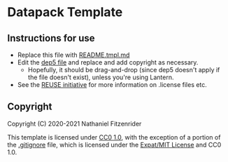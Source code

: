 <!--
  ~ SPDX-FileCopyrightText: 2020-2021 Nathaniel Fitzenrider <https://github.com/nfitzen>
  ~
  ~ SPDX-License-Identifier: CC0-1.0
 -->

# Datapack Template

## Instructions for use

- Replace this file with [README.tmpl.md](README.tmpl.md)
- Edit the [dep5 file](.reuse/dep5) and replace and add copyright as necessary.
    - Hopefully, it should be drag-and-drop (since dep5 doesn't apply if the
    file doesn't exist), unless you're using Lantern.
- See the [REUSE initiative](//reuse.software/) for more information on
    .license files etc.

## Copyright

Copyright (C) 2020-2021 Nathaniel Fitzenrider

This template is licensed under [CC0 1.0](LICENSE),
with the exception of a portion of the [.gitignore](.gitignore) file,
which is licensed under the [Expat/MIT License](LICENSES/MIT.txt) and CC0 1.0.

[CC0 1.0]: https://creativecommons.org/publicdomain/zero/1.0/ "CC0 1.0 Universal Public Domain Dedication"
